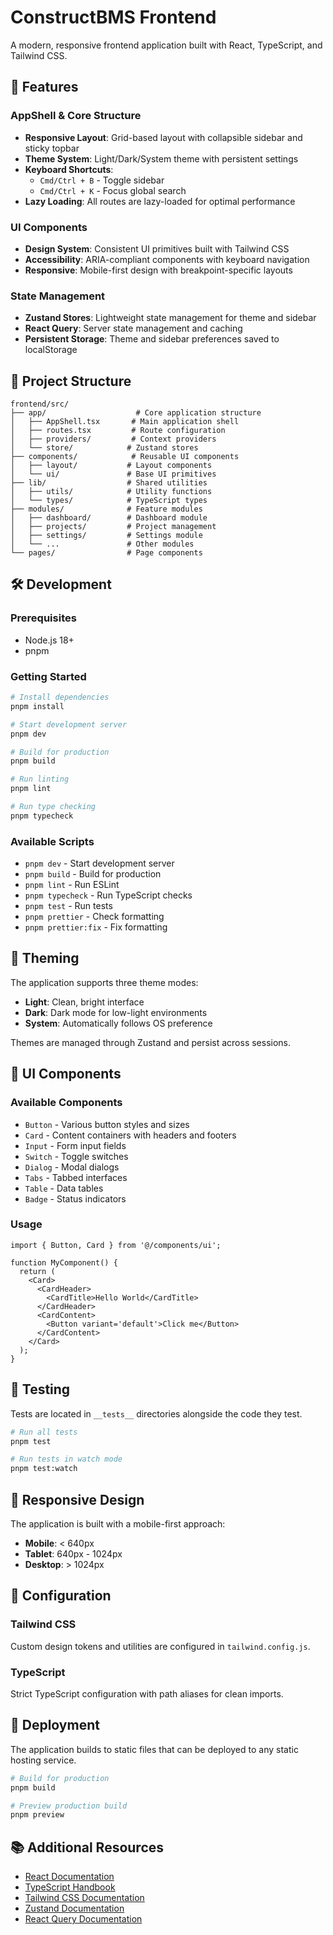 # ConstructBMS Frontend

A modern, responsive frontend application built with React, TypeScript, and Tailwind CSS.

## 🚀 Features

### AppShell & Core Structure

- **Responsive Layout**: Grid-based layout with collapsible sidebar and sticky topbar
- **Theme System**: Light/Dark/System theme with persistent settings
- **Keyboard Shortcuts**:
  - `Cmd/Ctrl + B` - Toggle sidebar
  - `Cmd/Ctrl + K` - Focus global search
- **Lazy Loading**: All routes are lazy-loaded for optimal performance

### UI Components

- **Design System**: Consistent UI primitives built with Tailwind CSS
- **Accessibility**: ARIA-compliant components with keyboard navigation
- **Responsive**: Mobile-first design with breakpoint-specific layouts

### State Management

- **Zustand Stores**: Lightweight state management for theme and sidebar
- **React Query**: Server state management and caching
- **Persistent Storage**: Theme and sidebar preferences saved to localStorage

## 📁 Project Structure

```
frontend/src/
├── app/                    # Core application structure
│   ├── AppShell.tsx       # Main application shell
│   ├── routes.tsx         # Route configuration
│   ├── providers/         # Context providers
│   └── store/            # Zustand stores
├── components/            # Reusable UI components
│   ├── layout/           # Layout components
│   └── ui/               # Base UI primitives
├── lib/                  # Shared utilities
│   ├── utils/            # Utility functions
│   └── types/            # TypeScript types
├── modules/              # Feature modules
│   ├── dashboard/        # Dashboard module
│   ├── projects/         # Project management
│   ├── settings/         # Settings module
│   └── ...               # Other modules
└── pages/                # Page components
```

## 🛠️ Development

### Prerequisites

- Node.js 18+
- pnpm

### Getting Started

```bash
# Install dependencies
pnpm install

# Start development server
pnpm dev

# Build for production
pnpm build

# Run linting
pnpm lint

# Run type checking
pnpm typecheck
```

### Available Scripts

- `pnpm dev` - Start development server
- `pnpm build` - Build for production
- `pnpm lint` - Run ESLint
- `pnpm typecheck` - Run TypeScript checks
- `pnpm test` - Run tests
- `pnpm prettier` - Check formatting
- `pnpm prettier:fix` - Fix formatting

## 🎨 Theming

The application supports three theme modes:

- **Light**: Clean, bright interface
- **Dark**: Dark mode for low-light environments
- **System**: Automatically follows OS preference

Themes are managed through Zustand and persist across sessions.

## 🧩 UI Components

### Available Components

- `Button` - Various button styles and sizes
- `Card` - Content containers with headers and footers
- `Input` - Form input fields
- `Switch` - Toggle switches
- `Dialog` - Modal dialogs
- `Tabs` - Tabbed interfaces
- `Table` - Data tables
- `Badge` - Status indicators

### Usage

```tsx
import { Button, Card } from '@/components/ui';

function MyComponent() {
  return (
    <Card>
      <CardHeader>
        <CardTitle>Hello World</CardTitle>
      </CardHeader>
      <CardContent>
        <Button variant='default'>Click me</Button>
      </CardContent>
    </Card>
  );
}
```

## 🧪 Testing

Tests are located in `__tests__` directories alongside the code they test.

```bash
# Run all tests
pnpm test

# Run tests in watch mode
pnpm test:watch
```

## 📱 Responsive Design

The application is built with a mobile-first approach:

- **Mobile**: < 640px
- **Tablet**: 640px - 1024px
- **Desktop**: > 1024px

## 🔧 Configuration

### Tailwind CSS

Custom design tokens and utilities are configured in `tailwind.config.js`.

### TypeScript

Strict TypeScript configuration with path aliases for clean imports.

## 🚀 Deployment

The application builds to static files that can be deployed to any static hosting service.

```bash
# Build for production
pnpm build

# Preview production build
pnpm preview
```

## 📚 Additional Resources

- [React Documentation](https://react.dev/)
- [TypeScript Handbook](https://www.typescriptlang.org/docs/)
- [Tailwind CSS Documentation](https://tailwindcss.com/docs)
- [Zustand Documentation](https://zustand-demo.pmnd.rs/)
- [React Query Documentation](https://tanstack.com/query/latest)
